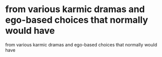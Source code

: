 # from various karmic dramas and ego-based choices that normally would have

from various karmic dramas and ego-based choices that normally would have